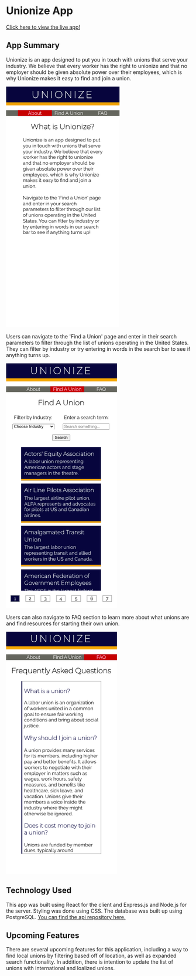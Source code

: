 # Unionize App

[Click here to view the live app!](https://unionize.vercel.app/)

## App Summary

Unionize is an app designed to put you in touch with unions that serve your industry. We believe that every worker has the right to unionize and that no employer should be given absolute power over their employees, which is why Unionize makes it easy to find and join a union.

![About Page](/images/about-page.png)
                        
Users can navigate to the 'Find a Union' page and enter in their search parameters to filter through the list of unions operating in the United States. They can filter by industry or try entering in words in the search bar to see if anything turns up. 

![Find a Union Page](/images/find-union-page.png)

Users can also navigate to FAQ section to learn more about what unions are and find resources for starting their own union.

![FAQ Page](/images/faq-page.png)

## Technology Used

This app was built using React for the client and Express.js and Node.js for the server. Styling was done using CSS. The database was built up using PostgreSQL. [You can find the api repository here.](https://github.com/alannabouloy/unionize-server)

## Upcoming Features

There are several upcoming features for this application, including a way to find local unions by filtering based off of location, as well as expanded search functionality. In addition, there is intention to update the list of unions with international and loalized unions. 